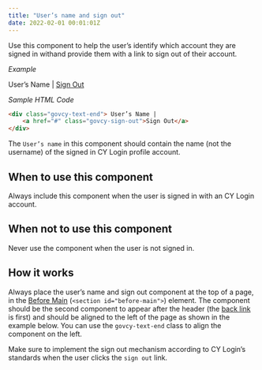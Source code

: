 ```yaml
---
title: "User’s name and sign out"
date: 2022-02-01 00:01:01Z
---
```

Use this component to help the user’s identify which account they are signed in withand provide them with a link to sign out of their account.

*Example*
<div class="govcy-container govcy-p-4  govcy-br-1 govcy-br-standard govcy-mb-4">
<div class="govcy-container">
    <div class="govcy-text-end"> User’s Name | 
        <a href="#" class="govcy-sign-out">Sign Out</a>
    </div>
</div>  
</div>  

*Sample HTML Code*

```html
<div class="govcy-text-end"> User’s Name | 
    <a href="#" class="govcy-sign-out">Sign Out</a>
</div>     
```

The `User’s name` in this component should contain the name (not the username) of the signed in CY Login profile account.

## When to use this component
Always include this component when the user is signed in with an CY Login account.

## When not to use this component
Never use the component when the user is not signed in. 

## How it works

Always place the user’s name and sign out component at the top of a page, in the [Before Main](../../styles/page_templates) (`<section id="before-main">`) element. The component should be the second component to appear after the header (the [back link](../back_link) is first) and should be aligned to the left of the page as shown in the example below. You can use the `govcy-text-end` class to align the component on the left.

Make sure to implement the sign out mechanism according to CY Login’s standards when the user clicks the `sign out` link.